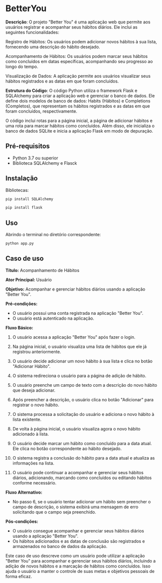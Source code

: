 # BetterYou


**Descrição**: O projeto "Better You" é uma aplicação web que permite aos usuários registrar e acompanhar seus hábitos diários. Ele inclui as seguintes funcionalidades:

Registro de Hábitos: Os usuários podem adicionar novos hábitos à sua lista, fornecendo uma descrição do hábito desejado.

Acompanhamento de Hábitos: Os usuários podem marcar seus hábitos como concluídos em datas específicas, acompanhando seu progresso ao longo do tempo.

Visualização de Dados: A aplicação permite aos usuários visualizar seus hábitos registrados e as datas em que foram concluídos.

**Estrutura do Código**: O código Python utiliza o framework Flask e SQLAlchemy para criar a aplicação web e gerenciar o banco de dados. Ele define dois modelos de banco de dados: Habits (Hábitos) e Completions (Completos), que representam os hábitos registrados e as datas em que foram concluídos, respectivamente.

O código inclui rotas para a página inicial, a página de adicionar hábitos e uma rota para marcar hábitos como concluídos. Além disso, ele inicializa o banco de dados SQLite e inicia a aplicação Flask em modo de depuração.

## Pré-requisitos

- Python 3.7 ou superior
- Biblioteca SQLAlchemy e Flasck

## Instalação

Bibliotecas:

```bash
pip install SQLAlchemy
```

```bash
pip install flask
```


## Uso

Abrindo o terminal no diretório correspondente:

```python
python app.py
```

## Caso de uso

**Título:** Acompanhamento de Hábitos

**Ator Principal:** Usuário

**Objetivo:** Acompanhar e gerenciar hábitos diários usando a aplicação "Better You".

**Pré-condições:**
- O usuário possui uma conta registrada na aplicação "Better You".
- O usuário está autenticado na aplicação.

**Fluxo Básico:**

1. O usuário acessa a aplicação "Better You" após fazer o login.

2. Na página inicial, o usuário visualiza uma lista de hábitos que ele já registrou anteriormente.

3. O usuário decide adicionar um novo hábito à sua lista e clica no botão "Adicionar Hábito".

4. O sistema redireciona o usuário para a página de adição de hábito.

5. O usuário preenche um campo de texto com a descrição do novo hábito que deseja adicionar.

6. Após preencher a descrição, o usuário clica no botão "Adicionar" para registrar o novo hábito.

7. O sistema processa a solicitação do usuário e adiciona o novo hábito à lista existente.

8. De volta à página inicial, o usuário visualiza agora o novo hábito adicionado à lista.

9. O usuário decide marcar um hábito como concluído para a data atual. Ele clica no botão correspondente ao hábito desejado.

10. O sistema registra a conclusão do hábito para a data atual e atualiza as informações na lista.

11. O usuário pode continuar a acompanhar e gerenciar seus hábitos diários, adicionando, marcando como concluídos ou editando hábitos conforme necessário.

**Fluxo Alternativo:**

- No passo 6, se o usuário tentar adicionar um hábito sem preencher o campo de descrição, o sistema exibirá uma mensagem de erro solicitando que o campo seja preenchido.

**Pós-condições:**

- O usuário consegue acompanhar e gerenciar seus hábitos diários usando a aplicação "Better You".
- Os hábitos adicionados e as datas de conclusão são registrados e armazenados no banco de dados da aplicação.

Este caso de uso descreve como um usuário pode utilizar a aplicação "Better You" para acompanhar e gerenciar seus hábitos diários, incluindo a adição de novos hábitos e a marcação de hábitos como concluídos. Isso ajuda o usuário a manter o controle de suas metas e objetivos pessoais de forma eficaz.

